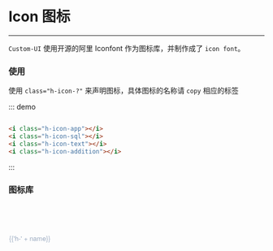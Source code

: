 <script>
  var iconList = require('@/icon.json');
  export default {
    data() {
      return {
        icons: iconList
      };
    }
  }
</script>
<style lang="stylus" scoped>
  @import "../assets/styl/var.styl"
  .demo-block
    i
     font-size:20px
     margin-left:20px
    
  .demo-icon .source > i {
    font-size: 24px;
    color: #8492a6;
    margin: 0 20px;
    font-size: 1.5em;
    vertical-align: middle;
  }

  .icon-list {
    overflow: hidden;
    list-style: none;
    padding: 0;
    border-radius: 4px;
  }
  .icon-list li {
    float: left;
    width: 16.66%;
    text-align: center;
    height: 120px;
    line-height: 120px;
    color: #666;
    font-size: 13px;
    transition: color .15s linear;
    border: 1px solid $color-border;
    margin-right: -1px;
    margin-bottom: -1px;
    span {
      display: inline-block;
      line-height: normal;
      vertical-align: middle;
      font-family: 'Helvetica Neue',Helvetica,'PingFang SC','Hiragino Sans GB','Microsoft YaHei',SimSun,sans-serif;
      color: #99a9bf;
    }
    i {
      display: block;
      font-size: 32px;
      margin-bottom: 15px;
      color: #3f536e;
    }
    &:hover {
      color: rgb(92, 182, 255);
    }
  }
</style>

# Icon 图标

----
```Custom-UI``` 使用开源的阿里 Iconfont 作为图标库，并制作成了 ```icon font```。


### 使用

使用 ```class="h-icon-?"``` 来声明图标，具体图标的名称请 ```copy``` 相应的标签

<div class="demo-block">
  <i class="h-icon-app"></i>
  <i class="h-icon-sql"></i>
  <i class="h-icon-text"></i>
  <i class="h-icon-addition"></i>
</div>

::: demo
```html

<i class="h-icon-app"></i>
<i class="h-icon-sql"></i>
<i class="h-icon-text"></i>
<i class="h-icon-addition"></i>

```
:::

### 图标库

<ul class="icon-list">
  <li v-for="name in icons" :key="name">
    <span>
      <i :class="'h-' + name"></i>
      {{'h-' + name}}
    </span>
  </li>
</ul>
